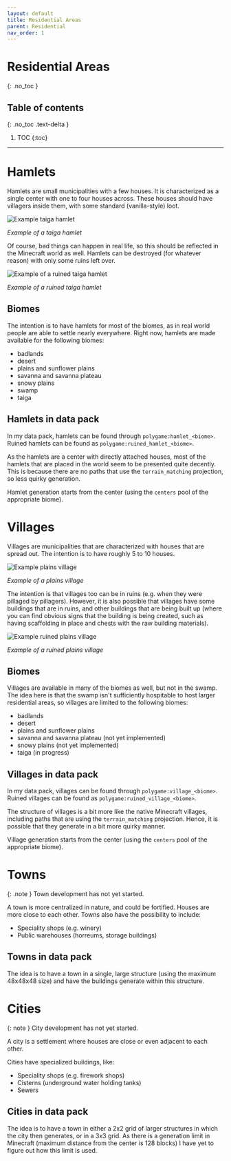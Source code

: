 ```yaml
---
layout: default
title: Residential Areas
parent: Residential
nav_order: 1
---
```

# Residential Areas
{: .no_toc }

## Table of contents
{: .no_toc .text-delta }

1. TOC
{:toc}

---

# Hamlets

Hamlets are small municipalities with a few houses. It is characterized as a
single center with one to four houses across. These houses should have villagers
inside them, with some standard (vanilla-style) loot.

![Example taiga hamlet](https://i.imgur.com/Mcp9MFU.png)

*Example of a taiga hamlet*

Of course, bad things can happen in real life, so this should be reflected in
the Minecraft world as well. Hamlets can be destroyed (for whatever reason)
with only some ruins left over.

![Example of a ruined taiga hamlet](https://i.imgur.com/z05sfTj.png)

*Example of a ruined taiga hamlet*

## Biomes

The intention is to have hamlets for most of the biomes, as in real world
people are able to settle nearly everywhere. Right now, hamlets are made
available for the following biomes:

- badlands
- desert
- plains and sunflower plains
- savanna and savanna plateau
- snowy plains
- swamp
- taiga

## Hamlets in data pack

In my data pack, hamlets can be found through `polygame:hamlet_<biome>`. Ruined
hamlets can be found as `polygame:ruined_hamlet_<biome>`.

As the hamlets are a center with directly attached houses, most of the hamlets
that are placed in the world seem to be presented quite decently. This is because
there are no paths that use the `terrain_matching` projection, so less quirky
generation.

Hamlet generation starts from the center (using the `centers` pool of the
appropriate biome).

# Villages

Villages are municipalities that are characterized with houses that are spread
out. The intention is to have roughly 5 to 10 houses.

![Example plains village](https://i.imgur.com/KF0dWHS.png)

*Example of a plains village*

The intention is that villages too can be in ruins (e.g. when they were pillaged
by pillagers). However, it is also possible that villages have some buildings
that are in ruins, and other buildings that are being built up (where you can
find obvious signs that the building is being created, such as having
scaffolding in place and chests with the raw building materials).

![Example ruined plains village](https://i.imgur.com/vgpJqRY.png)

*Example of a ruined plains village*

## Biomes

Villages are available in many of the biomes as well, but not in the swamp.
The idea here is that the swamp isn't sufficiently hospitable to host larger
residential areas, so villages are limited to the following biomes:

- badlands
- desert
- plains and sunflower plains
- savanna and savanna plateau (not yet implemented)
- snowy plains (not yet implemented)
- taiga (in progress)

## Villages in data pack

In my data pack, villages can be found through `polygame:village_<biome>`. Ruined
villages can be found as `polygame:ruined_village_<biome>`.

The structure of villages is a bit more like the native Minecraft villages,
including paths that are using the `terrain_matching` projection. Hence, it is
possible that they generate in a bit more quirky manner.

Village generation starts from the center (using the `centers` pool of the
appropriate biome).

# Towns

{: .note }
Town development has not yet started.

A town is more centralized in nature, and could be fortified. Houses are more
close to each other. Towns also have the possibility to include:

- Speciality shops (e.g. winery)
- Public warehouses (horreums, storage buildings)

## Towns in data pack

The idea is to have a town in a single, large structure (using the maximum 48x48x48
size) and have the buildings generate within this structure.

# Cities

{: note }
City development has not yet started.

A city is a settlement where houses are close or even adjacent to each other.

Cities have specialized buildings, like:

- Speciality shops (e.g. firework shops)
- Cisterns (underground water holding tanks)
- Sewers

## Cities in data pack

The idea is to have a town in either a 2x2 grid of larger structures in which
the city then generates, or in a 3x3 grid. As there is a generation limit in
Minecraft (maximum distance from the center is 128 blocks) I have yet to figure
out how this limit is used.

